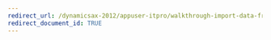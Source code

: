```yaml
---
redirect_url: /dynamicsax-2012/appuser-itpro/walkthrough-import-data-from-a-csv-data-source-dixf-dmf
redirect_document_id: TRUE 
--- 
```

